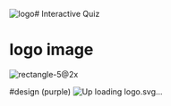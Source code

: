 ![logo](https://github.com/CodingSuru/Suryansh/assets/120079955/d0804ba7-bb10-40fb-ab13-ed241b647105)# Interactive Quiz

# logo image
![rectangle-5@2x](https://github.com/CodingSuru/Suryansh/assets/120079955/76a1b6b8-d0c6-41f8-a238-b3e41c3c572a)

#design (purple)
![Up<svg width="1512" height="965" viewBox="0 0 1512 965" fill="none" xmlns="http://www.w3.org/2000/svg">
<mask id="mask0_96_3" style="mask-type:alpha" maskUnits="userSpaceOnUse" x="0" y="0" width="1512" height="965">
<rect width="1512" height="965" fill="#D9D9D9"/>
</mask>
<g mask="url(#mask0_96_3)">
<path d="M736.821 257.347C588.441 332.091 275.624 584.858 88.6245 556.837C-98.3754 528.817 13.28 -78.5346 13.28 -78.5346L800.344 -66.826C800.344 -66.826 1343.22 -82.5264 1409.99 73.5892C1476.76 229.705 892.514 178.92 736.821 257.347Z" fill="#210440"/>
<path d="M802.647 1526.61C494.807 1550.17 886.067 1672.6 948.074 1692.85C1010.08 1713.1 1153.81 1780.83 1283.86 1769.78C1387.05 1761.01 1517.74 1672.27 1517.74 1672.27C1517.74 1672.27 1730.74 782.372 1408.94 1122.88C1087.15 1463.39 1110.49 1503.05 802.647 1526.61Z" fill="#210440"/>
<path d="M88.3339 847.394C166.042 1067.23 933.311 815.86 803.249 924.961C673.187 1034.06 284.709 1240.83 495.065 1292.13C874.872 1384.77 -50.4387 1799.54 -50.4387 1799.54C-50.4387 1799.54 -7.70872 1574.08 -71.3803 1462.07C-135.052 1350.07 10.6255 627.561 88.3339 847.394Z" fill="#210440"/>
<path d="M1006.4 390.654C1006.73 61.0629 1553.9 334.072 1553.9 334.072C1553.9 334.072 1653.64 553.291 1553.56 678.017C1360.44 918.668 1471.89 521.102 1222.36 678.707C882.122 893.605 871.677 683.545 836.738 555.28C795.716 404.686 1006.28 504.618 1006.4 390.654Z" fill="#210440"/>
<path d="M736.821 257.347C588.441 332.091 275.624 584.858 88.6245 556.837C-98.3754 528.817 13.28 -78.5346 13.28 -78.5346L800.344 -66.826C800.344 -66.826 1343.22 -82.5264 1409.99 73.5892C1476.76 229.705 892.514 178.92 736.821 257.347Z" stroke="#210440" stroke-width="3"/>
<path d="M802.647 1526.61C494.807 1550.17 886.067 1672.6 948.074 1692.85C1010.08 1713.1 1153.81 1780.83 1283.86 1769.78C1387.05 1761.01 1517.74 1672.27 1517.74 1672.27C1517.74 1672.27 1730.74 782.372 1408.94 1122.88C1087.15 1463.39 1110.49 1503.05 802.647 1526.61Z" stroke="#210440" stroke-width="3"/>
<path d="M88.3339 847.394C166.042 1067.23 933.311 815.86 803.249 924.961C673.187 1034.06 284.709 1240.83 495.065 1292.13C874.872 1384.77 -50.4387 1799.54 -50.4387 1799.54C-50.4387 1799.54 -7.70872 1574.08 -71.3803 1462.07C-135.052 1350.07 10.6255 627.561 88.3339 847.394Z" stroke="#210440" stroke-width="3"/>
<path d="M1006.4 390.654C1006.73 61.0629 1553.9 334.072 1553.9 334.072C1553.9 334.072 1653.64 553.291 1553.56 678.017C1360.44 918.668 1471.89 521.102 1222.36 678.707C882.122 893.605 871.677 683.545 836.738 555.28C795.716 404.686 1006.28 504.618 1006.4 390.654Z" stroke="#210440" stroke-width="3"/>
</g>
</svg>
loading logo.svg…]()
